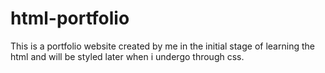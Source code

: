 # html-portfolio
This is a portfolio website created by me in the initial stage of learning the html and will be styled later when i undergo through css.
